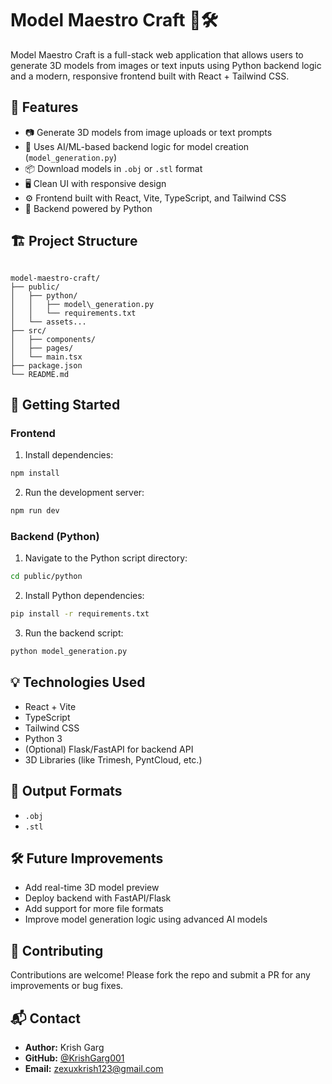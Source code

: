 # Model Maestro Craft 🎨🛠️

Model Maestro Craft is a full-stack web application that allows users to generate 3D models from images or text inputs using Python backend logic and a modern, responsive frontend built with React + Tailwind CSS.

## 🚀 Features

- 📷 Generate 3D models from image uploads or text prompts  
- 🧠 Uses AI/ML-based backend logic for model creation (`model_generation.py`)  
- 📦 Download models in `.obj` or `.stl` format  
- 🖥️ Clean UI with responsive design  
- ⚙️ Frontend built with React, Vite, TypeScript, and Tailwind CSS  
- 🔌 Backend powered by Python  

## 🏗️ Project Structure

```

model-maestro-craft/
├── public/
│   ├── python/
│   │   ├── model\_generation.py
│   │   └── requirements.txt
│   └── assets...
├── src/
│   ├── components/
│   ├── pages/
│   └── main.tsx
├── package.json
└── README.md

````

## 🧪 Getting Started

### Frontend

1. Install dependencies:

```bash
npm install
````

2. Run the development server:

```bash
npm run dev
```

### Backend (Python)

1. Navigate to the Python script directory:

```bash
cd public/python
```

2. Install Python dependencies:

```bash
pip install -r requirements.txt
```

3. Run the backend script:

```bash
python model_generation.py
```

## 💡 Technologies Used

* React + Vite
* TypeScript
* Tailwind CSS
* Python 3
* (Optional) Flask/FastAPI for backend API
* 3D Libraries (like Trimesh, PyntCloud, etc.)

## 📁 Output Formats

* `.obj`
* `.stl`

## 🛠️ Future Improvements

* Add real-time 3D model preview
* Deploy backend with FastAPI/Flask
* Add support for more file formats
* Improve model generation logic using advanced AI models

## 🤝 Contributing

Contributions are welcome! Please fork the repo and submit a PR for any improvements or bug fixes.

## 📬 Contact

- **Author:** Krish Garg 
- **GitHub:** [@KrishGarg001](https://github.com/KrishGarg001)  
- **Email:** zexuxkrish123@gmail.com  
